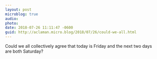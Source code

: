 ```yaml
---
layout: post
microblog: true
audio: 
photo: 
date: 2018-07-26 11:11:47 -0600
guid: http://aclaman.micro.blog/2018/07/26/could-we-all.html
---
```

Could we all collectively agree that today is Friday and the next two days are both Saturday?
